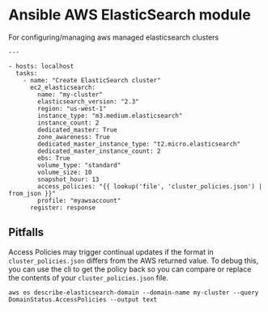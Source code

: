 # Ansible AWS ElasticSearch module

For configuring/managing aws managed elasticsearch clusters

    ---

    - hosts: localhost
      tasks:
        - name: "Create ElasticSearch cluster"
          ec2_elasticsearch:
            name: "my-cluster"
            elasticsearch_version: "2.3"
            region: "us-west-1"
            instance_type: "m3.medium.elasticsearch"
            instance_count: 2
            dedicated_master: True
            zone_awareness: True
            dedicated_master_instance_type: "t2.micro.elasticsearch"
            dedicated_master_instance_count: 2
            ebs: True
            volume_type: "standard"
            volume_size: 10
            snapshot_hour: 13
            access_policies: "{{ lookup('file', 'cluster_policies.json') | from_json }}"
            profile: "myawsaccount"
          register: response

## Pitfalls

Access Policies may trigger continual updates if the format in `cluster_policies.json` differs from the AWS
returned value. To debug this, you can use the cli to get the policy back so you can compare or replace the contents
of your `cluster_policies.json` file.

`aws es describe-elasticsearch-domain --domain-name my-cluster --query DomainStatus.AccessPolicies --output text`
